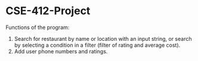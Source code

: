 # CSE-412-Project
Functions of the program:
1. Search for restaurant by name or location with an input string, or search by selecting a condition in a filter (filter of rating and average cost).
2. Add user phone numbers and ratings.

